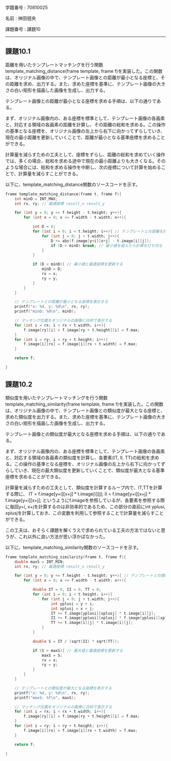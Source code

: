 学籍番号 : 70810025

名前 : 神田毬央

課題番号 : 課題10

---
## 課題10.1

距離を用いたテンプレートマッチングを行う関数template_matching_distance(frame template, frame f)を実装した。この関数は、オリジナル画像の中で、テンプレート画像との距離が最小となる座標と、その距離を求め、出力する。また、求めた座標を基準に、テンプレート画像の大きさの白い矩形を描画した画像を生成し、出力する。

テンプレート画像との距離が最小となる座標を求める手順は、以下の通りである。

まず、オリジナル画像内の、ある座標を標準として、テンプレート画像の各画素と、対応する領域の各画素の距離を計算し、その距離の総和を求める。この操作の基準となる座標を、オリジナル画像の左上から右下に向かってずらしていき、現在の最小距離を更新していくことで、距離が最小となる基準座標を求めることができる。

計算量を減らすための工夫として、座標をずらし、距離の総和を求めていく操作では、多くの場合、総和を求める途中で現在の最小距離よりも大きくなる。そのような場合には、総和を求める操作を中断し、次の座標について計算を始めることで、計算量を減らすことができる。

以下に、template_matching_distance関数のソースコードを示す。


```c
frame template_matching_distance(frame t, frame f){
    int minD = INT_MAX;
    int rx, ry; // 最適座標 result_x result_y

    for (int y = 0; y <= f.height - t.height; y++){
        for (int x = 0; x <= f.width - t.width; x++){

            int D = 0;
            for (int i = 0; i < t.height; i++){ // テンプレートとの距離を計算する
                for (int j = 0; j < t.width; j++){
                    D += abs(f.image[y+i][x+j] - t.image[i][j]);
                    if (D > minD) break; // 最小値を超えたら計算を打ち切る
                }
            }

            if (D < minD){ // 最小値と最適座標を更新する
                minD = D;
                rx = x;
                ry = y;
            }
        }
    }

    // テンプレートとの距離が最小となる座標を表示する
    printf("x: %d, y: %d\n", rx, ry);
    printf("minD: %d\n", minD);

    // マッチング位置をオリジナルの画像に白枠で表示する
    for (int i = rx; i < rx + t.width; i++){
        f.image[ry][i] = f.image[ry + t.height][i] = f.max;
    }
    for (int i = ry; i < ry + t.height; i++){
        f.image[i][rx] = f.image[i][rx + t.width] = f.max;
    }

    return f;

}
```

## 課題10.2


類似度を用いたテンプレートマッチングを行う関数template_matching_similarity(frame template, frame f)を実装した。この関数は、オリジナル画像の中で、テンプレート画像との類似度が最大となる座標と、求めた類似度を出力する。また、求めた座標を基準に、テンプレート画像の大きさの白い矩形を描画した画像を生成し、出力する。

テンプレート画像との類似度が最大となる座標を求める手順は、以下の通りである。

まず、オリジナル画像内の、ある座標を標準として、テンプレート画像の各画素と、対応する領域の各画素の類似度を計算し、各要素(IT, II, TT)の総和を求める。この操作の基準となる座標を、オリジナル画像の左上から右下に向かってずらしていき、現在の最大類似度を更新していくことで、類似度が最大となる基準座標を求めることができる。

計算量を減らすための工夫として、類似度を計算するループ内で、IT,TTを計算する際に、
IT = f.image[y+i][x+j] * t.image[i][j];
II = f.image[y+i][x+j] * f.image[y+i][x+j];
というようにf.imageを参照しているが、各要素を参照する際に毎回y+i, x+jを計算するのは非効率的であるため、この部分の直前にint yplusi, xplusjを計算しておき、この変数を利用して参照することで計算量を減らすことができる。

この工夫は、おそらく課題を解くうえで求められている工夫の方法ではないと思うが、これ以外に良い方法が思い浮かばなかった。

以下に、template_matching_similarity関数のソースコードを示す。


```c
frame template_matching_similarity(frame t, frame f){
    double maxS = INT_MIN;
    int rx, ry; // 最適座標 result_x result_y

    for (int y = 0; y <= f.height - t.height; y++){ // テンプレートとの類似度を計算する
        for (int x = 0; x <= f.width - t.width; x++){

            double IT = 0, II = 0, TT = 0;
            for (int i = 0; i < t.height; i++){
                for (int j = 0; j < t.width; j++){
                    int yplusi = y + i;
                    int xplusj = x + j;
                    IT += f.image[yplusi][xplusj] * t.image[i][j];
                    II += f.image[yplusi][xplusj] * f.image[yplusi][xplusj];
                    TT += t.image[i][j] * t.image[i][j];
                }
            }

            double S = IT / (sqrt(II) * sqrt(TT));

            if (S > maxS){ // 最大値と最適座標を更新する
                maxS = S;
                rx = x;
                ry = y;
            }
        }
    }

    // テンプレートとの類似度が最大となる座標を表示する
    printf("x: %d, y: %d\n", rx, ry);
    printf("maxS: %f\n", maxS);

    // マッチング位置をオリジナルの画像に白枠で表示する
    for (int i = rx; i < rx + t.width; i++){
        f.image[ry][i] = f.image[ry + t.height][i] = f.max;
    }
    for (int i = ry; i < ry + t.height; i++){
        f.image[i][rx] = f.image[i][rx + t.width] = f.max;
    }

    return f;

}
```